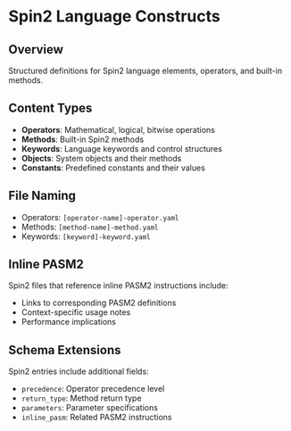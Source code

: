 # Spin2 Language Constructs

## Overview
Structured definitions for Spin2 language elements, operators, and built-in methods.

## Content Types
- **Operators**: Mathematical, logical, bitwise operations
- **Methods**: Built-in Spin2 methods
- **Keywords**: Language keywords and control structures
- **Objects**: System objects and their methods
- **Constants**: Predefined constants and their values

## File Naming
- Operators: `[operator-name]-operator.yaml`
- Methods: `[method-name]-method.yaml`
- Keywords: `[keyword]-keyword.yaml`

## Inline PASM2
Spin2 files that reference inline PASM2 instructions include:
- Links to corresponding PASM2 definitions
- Context-specific usage notes
- Performance implications

## Schema Extensions
Spin2 entries include additional fields:
- `precedence`: Operator precedence level
- `return_type`: Method return type
- `parameters`: Parameter specifications
- `inline_pasm`: Related PASM2 instructions
